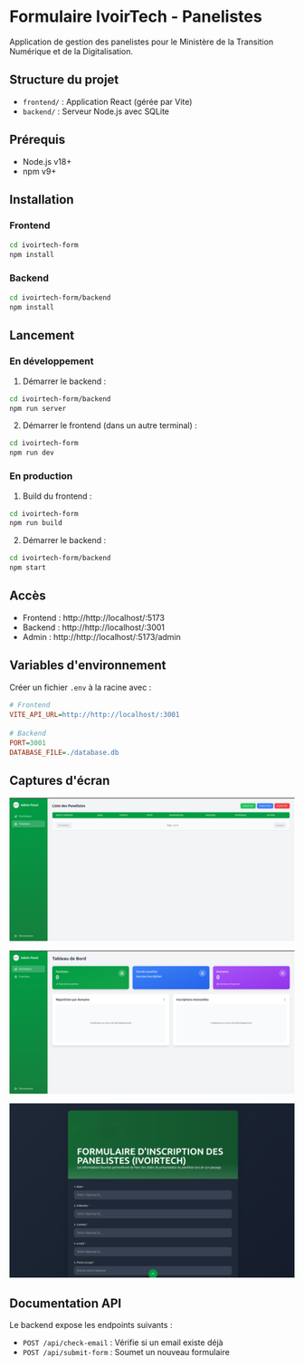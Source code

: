 # Formulaire IvoirTech - Panelistes

Application de gestion des panelistes pour le Ministère de la Transition Numérique et de la Digitalisation.

## Structure du projet

- `frontend/` : Application React (gérée par Vite)
- `backend/` : Serveur Node.js avec SQLite

## Prérequis

- Node.js v18+
- npm v9+

## Installation

### Frontend

```bash
cd ivoirtech-form
npm install
```

### Backend 

```bash
cd ivoirtech-form/backend
npm install
```

## Lancement

### En développement

1. Démarrer le backend :
```bash
cd ivoirtech-form/backend
npm run server
```

2. Démarrer le frontend (dans un autre terminal) :
```bash
cd ivoirtech-form
npm run dev
```

### En production

1. Build du frontend :
```bash
cd ivoirtech-form
npm run build
```

2. Démarrer le backend :
```bash
cd ivoirtech-form/backend
npm start
```

## Accès

- Frontend : http://http://localhost/:5173
- Backend : http://http://localhost/:3001
- Admin : http://http://localhost/:5173/admin

## Variables d'environnement

Créer un fichier `.env` à la racine avec :

```ini
# Frontend
VITE_API_URL=http://http://localhost/:3001

# Backend
PORT=3001
DATABASE_FILE=./database.db
```

## Captures d'écran

![Interface principale du formulaire](public/projet/ivoir_tech_1.png)

![Vue d'ensemble de l'application](public/projet/ivoir_tech.png)

![Formulaire de saisie](public/projet/ivoiretech_form.png)
## Documentation API

Le backend expose les endpoints suivants :

- `POST /api/check-email` : Vérifie si un email existe déjà
- `POST /api/submit-form` : Soumet un nouveau formulaire
